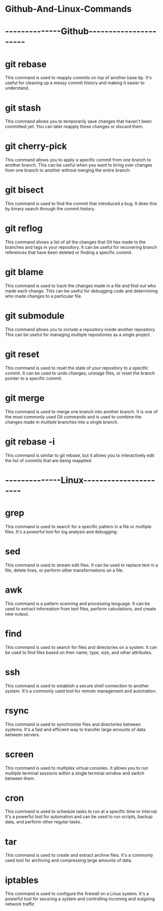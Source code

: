 # Github-And-Linux-Commands


# --------------Github----------------------







# git rebase 

This command is used to reapply commits on top of another base tip. It's useful for cleaning up a messy commit history and making it easier to understand.

# git stash
This command allows you to temporarily save changes that haven't been committed yet. You can later reapply these changes or discard them.

# git cherry-pick

This command allows you to apply a specific commit from one branch to another branch. This can be useful when you want to bring over changes from one branch to another without merging the entire branch.

# git bisect

This command is used to find the commit that introduced a bug. It does this by binary search through the commit history.

# git reflog

This command shows a list of all the changes that Git has made to the branches and tags in your repository. It can be useful for recovering branch references that have been deleted or finding a specific commit.

# git blame

This command is used to track the changes made in a file and find out who made each change. This can be useful for debugging code and determining who made changes to a particular file.

# git submodule

This command allows you to include a repository inside another repository. This can be useful for managing multiple repositories as a single project.

# git reset

This command is used to reset the state of your repository to a specific commit. It can be used to undo changes, unstage files, or reset the branch pointer to a specific commit.

# git merge

This command is used to merge one branch into another branch. It is one of the most commonly used Git commands and is used to combine the changes made in multiple branches into a single branch.

# git rebase -i

This command is similar to git rebase, but it allows you to interactively edit the list of commits that are being reapplied.


# --------------Linux----------------------





# grep
This command is used to search for a specific pattern in a file or multiple files. It's a powerful tool for log analysis and debugging.

# sed
This command is used to stream edit files. It can be used to replace text in a file, delete lines, or perform other transformations on a file.

# awk
This command is a pattern scanning and processing language. It can be used to extract information from text files, perform calculations, and create new output.

# find
This command is used to search for files and directories on a system. It can be used to find files based on their name, type, size, and other attributes.

# ssh
This command is used to establish a secure shell connection to another system. It's a commonly used tool for remote management and automation.

# rsync
This command is used to synchronize files and directories between systems. It's a fast and efficient way to transfer large amounts of data between servers.

# screen
This command is used to multiplex virtual consoles. It allows you to run multiple terminal sessions within a single terminal window and switch between them.

# cron
This command is used to schedule tasks to run at a specific time or interval. It's a powerful tool for automation and can be used to run scripts, backup data, and perform other regular tasks.

# tar
This command is used to create and extract archive files. It's a commonly used tool for archiving and compressing large amounts of data.

# iptables
This command is used to configure the firewall on a Linux system. It's a powerful tool for securing a system and controlling incoming and outgoing network traffic
